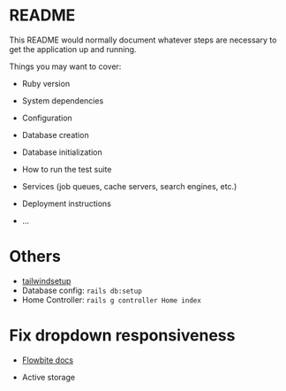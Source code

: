 # README

This README would normally document whatever steps are necessary to get the
application up and running.

Things you may want to cover:

* Ruby version

* System dependencies

* Configuration

* Database creation

* Database initialization

* How to run the test suite

* Services (job queues, cache servers, search engines, etc.)

* Deployment instructions

* ...


# Others 

- [tailwindsetup](https://tailwindcss.com/docs/guides/ruby-on-rails)
- Database config: `rails db:setup`
- Home Controller: `rails g controller Home index`


# Fix dropdown responsiveness

- [Flowbite docs](https://flowbite.com/docs/getting-started/quickstart/#include-via-cdn)

- Active storage